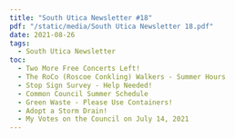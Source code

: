 ```yaml
---
title: "South Utica Newsletter #18"
pdf: "/static/media/South Utica Newsletter 18.pdf"
date: 2021-08-26
tags:
  - South Utica Newsletter
toc:
  - Two More Free Concerts Left!
  - The RoCo (Roscoe Conkling) Walkers - Summer Hours
  - Stop Sign Survey - Help Needed!
  - Common Council Summer Schedule
  - Green Waste - Please Use Containers!
  - Adopt a Storm Drain!
  - My Votes on the Council on July 14, 2021
---
```

